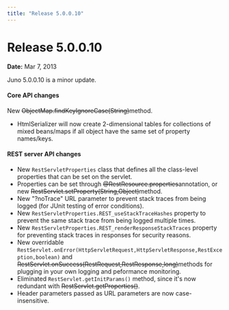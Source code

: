 ```yaml
---
title: "Release 5.0.0.10"
---
```


# Release 5.0.0.10

**Date:** Mar 7, 2013

Juno 5.0.0.10 is a minor update.
#### Core API changes

New ~~ObjectMap.findKeyIgnoreCase(String)~~method.
- HtmlSerializer will now create 2-dimensional tables for collections of mixed beans/maps if all object have the same set of property names/keys.

#### REST server API changes

- New `RestServletProperties` class that defines all the class-level properties that can be set on the servlet.
- Properties can be set through ~~@RestResource.properties~~annotation, or new ~~RestServlet.setProperty(String,Object)~~method.
- New "?noTrace" URL parameter to prevent stack traces from being logged (for JUnit testing of error conditions).
- New `RestServletProperties.REST_useStackTraceHashes` property to prevent the same stack trace from being logged multiple times.
- New `RestServletProperties.REST_renderResponseStackTraces` property for preventing stack traces in responses for security reasons.
- New overridable `RestServlet.onError(HttpServletRequest,HttpServletResponse,RestException,boolean)` and ~~RestServlet.onSuccess(RestRequest,RestResponse,long)~~methods for plugging in your own logging and peformance monitoring.
- Eliminated `RestServlet.getInitParams()` method, since it's now redundant with ~~RestServlet.getProperties()~~.
- Header parameters passed as URL parameters are now case-insensitive.
